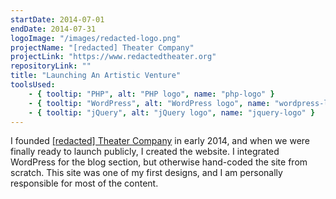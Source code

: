 ```yaml
---
startDate: 2014-07-01
endDate: 2014-07-31
logoImage: "/images/redacted-logo.png"
projectName: "[redacted] Theater Company"
projectLink: "https://www.redactedtheater.org"
repositoryLink: ""
title: "Launching An Artistic Venture"
toolsUsed: 
    - { tooltip: "PHP", alt: "PHP logo", name: "php-logo" }
    - { tooltip: "WordPress", alt: "WordPress logo", name: "wordpress-logo" } 
    - { tooltip: "jQuery", alt: "jQuery logo", name: "jquery-logo" } 
---
```


I founded [[redacted] Theater Company](http://www.redactedtheater.org/) in early 2014, and when we were finally ready to launch publicly, I created the website. I integrated WordPress for the blog section, but otherwise hand-coded the site from scratch. This site was one of my first designs, and I am personally responsible for most of the content.

